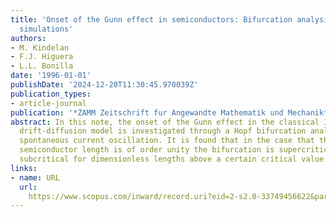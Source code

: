 ```yaml
---
title: 'Onset of the Gunn effect in semiconductors: Bifurcation analysis and numerical
  simulations'
authors:
- M. Kindelan
- F.J. Higuera
- L.L. Bonilla
date: '1996-01-01'
publishDate: '2024-12-20T11:30:45.970039Z'
publication_types:
- article-journal
publication: '*ZAMM Zeitschrift fur Angewandte Mathematik und Mechanik*'
abstract: In this note, the onset of the Gunn effect in the classical 1D unipolar
  drift-diffusion model is investigated through a Hopf bifurcation analysis of the
  spontaneous current oscillation. It is found that in the case that the dimensionless
  semiconductor length is of order unity the bifurcation is supercritical, and becomes
  subcritical for dimensionless lengths above a certain critical value.
links:
- name: URL
  url: 
    https://www.scopus.com/inward/record.uri?eid=2-s2.0-33749456622&partnerID=40&md5=2bc625fa1eb8d39de091d226d5f81831
---
```

